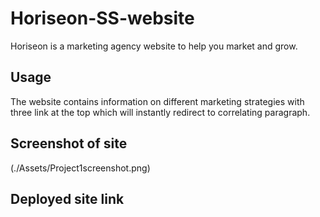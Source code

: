 # Horiseon-SS-website

Horiseon is a marketing agency website to help you market and grow.

## Usage

The website contains information on different marketing strategies with three link at the top which will instantly redirect to correlating paragraph.

## Screenshot of site

(./Assets/Project1screenshot.png)

## Deployed site link

